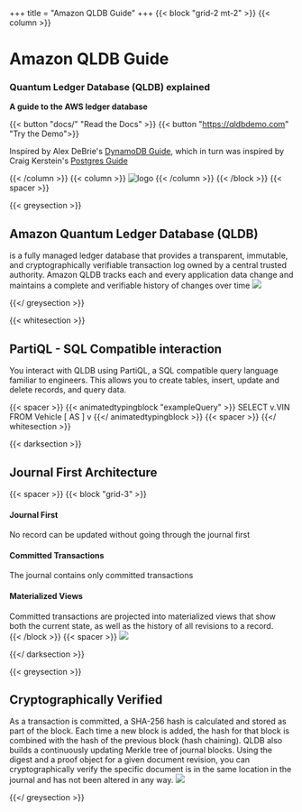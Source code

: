 +++
title = "Amazon QLDB Guide"
+++
{{< block "grid-2 mt-2" >}}
{{< column >}}
# Amazon QLDB Guide

### Quantum Ledger Database (QLDB) explained

**A guide to the AWS ledger database**

{{< button "docs/" "Read the Docs" >}} {{< button "https://qldbdemo.com" "Try the Demo">}}

Inspired by Alex DeBrie's [DynamoDB Guide](https://www.dynamodbguide.com/), which in turn was inspired by Craig Kerstein's [Postgres Guide](http://postgresguide.com/)

{{< /column >}}
{{< column >}}
![logo](/images/QLDB-Guide.svg)
{{< /column >}}
{{< /block >}}
{{< spacer >}}

{{< greysection >}}
<h2>Amazon Quantum Ledger Database (QLDB)</h2>
is a fully managed ledger database that provides a transparent, immutable, and cryptographically verifiable transaction log 
owned by a central trusted authority. Amazon QLDB tracks each and every application data change and maintains a complete 
and verifiable history of changes over time

<img src="/images/QLDB-overview.svg" />

{{</ greysection >}}

{{< whitesection >}}

<h2>PartiQL - SQL Compatible interaction</h2>
You interact with QLDB using PartiQL, a SQL compatible query language familiar to engineers. This allows you to create
tables, insert, update and delete records, and query data.

{{< spacer >}}
{{< animatedtypingblock "exampleQuery" >}}
SELECT v.VIN FROM Vehicle [ AS ] v
{{</ animatedtypingblock >}}
{{< spacer >}}
{{</ whitesection >}}




{{< darksection >}}
<h2>Journal First Architecture</h2>
{{< spacer >}}
{{< block "grid-3" >}}
<div id="no2" class="code">
<h4>Journal First</h4>
No record can be updated without going through the journal first
</div>

<div id="no3" class="code">
<h4>Committed Transactions</h4>
The journal contains only committed transactions
</div>

<div id="no4" class="code">
<h4>Materialized Views</h4>
Committed transactions are projected into materialized views that show both the current state, as well as the history of all revisions to a record.
</div>
{{< /block >}}
{{< spacer >}}
<img src="/images/journal-first.png" /> 

{{</ darksection >}}


{{< greysection >}}
<h2>Cryptographically Verified</h2>
As a transaction is committed, a SHA-256 hash is calculated and stored as part of the block. Each time a new block is 
added, the hash for that block is combined with the hash of the previous block (hash chaining). QLDB also builds a
continuously updating Merkle tree of journal blocks. Using the digest and a proof object for a given document revision,
you can cryptographically verify the specific document is in the same location in the journal and has not been altered
in any way.

<img src="/images/QLDB-Crypto.svg" /> 

{{</ greysection >}}